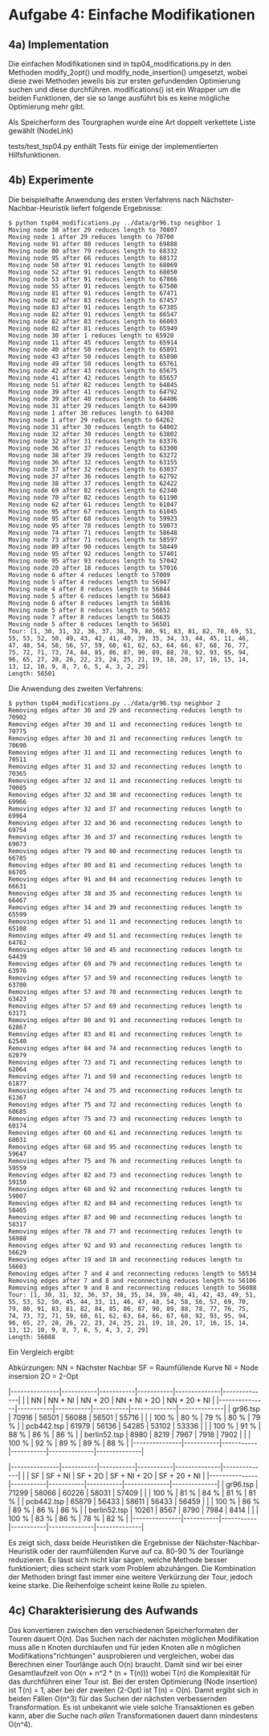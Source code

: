 Aufgabe 4: Einfache Modifikationen
==================================

4a) Implementation
------------------

Die einfachen Modifikationen sind in tsp04_modifications.py in den Methoden
modify_2opt() und modify_node_insertion() umgesetzt, wobei diese zwei Methoden
jeweils bis zur ersten gefundenden Optimierung suchen und diese durchführen.
modifications() ist ein Wrapper um die beiden Funktionen, der sie so lange ausführt
bis es keine mögliche Optimierung mehr gibt.

Als Speicherform des Tourgraphen wurde eine Art doppelt verkettete Liste gewählt (NodeLink)

tests/test_tsp04.py enthält Tests für einige der implementierten Hilfsfunktionen.

4b) Experimente
---------------

Die beispielhafte Anwendung des ersten Verfahrens nach Nächster-Nachbar-Heuristik liefert
folgende Ergebnisse:

    $ python tsp04_modifications.py ../data/gr96.tsp neighbor 1
    Moving node 38 after 29 reduces length to 70807
    Moving node 1 after 29 reduces length to 70700
    Moving node 91 after 80 reduces length to 69888
    Moving node 80 after 79 reduces length to 68332
    Moving node 95 after 66 reduces length to 68172
    Moving node 50 after 91 reduces length to 68069
    Moving node 52 after 91 reduces length to 68050
    Moving node 53 after 91 reduces length to 67866
    Moving node 55 after 91 reduces length to 67500
    Moving node 81 after 91 reduces length to 67471
    Moving node 82 after 83 reduces length to 67457
    Moving node 83 after 91 reduces length to 67385
    Moving node 82 after 91 reduces length to 66547
    Moving node 82 after 83 reduces length to 66003
    Moving node 82 after 81 reduces length to 65949
    Moving node 30 after 1 reduces length to 65920
    Moving node 11 after 45 reduces length to 65914
    Moving node 40 after 50 reduces length to 65891
    Moving node 43 after 50 reduces length to 65890
    Moving node 49 after 50 reduces length to 65761
    Moving node 42 after 43 reduces length to 65675
    Moving node 41 after 42 reduces length to 65657
    Moving node 51 after 82 reduces length to 64845
    Moving node 39 after 41 reduces length to 64792
    Moving node 39 after 40 reduces length to 64406
    Moving node 31 after 29 reduces length to 64399
    Moving node 1 after 30 reduces length to 64308
    Moving node 1 after 29 reduces length to 64262
    Moving node 31 after 30 reduces length to 64002
    Moving node 32 after 30 reduces length to 63802
    Moving node 32 after 31 reduces length to 63376
    Moving node 36 after 37 reduces length to 63300
    Moving node 38 after 39 reduces length to 63272
    Moving node 36 after 32 reduces length to 63155
    Moving node 37 after 32 reduces length to 63037
    Moving node 37 after 36 reduces length to 62792
    Moving node 38 after 37 reduces length to 62422
    Moving node 69 after 82 reduces length to 62340
    Moving node 70 after 82 reduces length to 61190
    Moving node 62 after 61 reduces length to 61047
    Moving node 95 after 67 reduces length to 61045
    Moving node 95 after 68 reduces length to 59923
    Moving node 95 after 78 reduces length to 59073
    Moving node 74 after 71 reduces length to 58648
    Moving node 73 after 71 reduces length to 58597
    Moving node 89 after 90 reduces length to 58449
    Moving node 95 after 92 reduces length to 57401
    Moving node 95 after 93 reduces length to 57042
    Moving node 20 after 18 reduces length to 57016
    Moving node 6 after 4 reduces length to 57009
    Moving node 5 after 4 reduces length to 56947
    Moving node 4 after 8 reduces length to 56844
    Moving node 5 after 6 reduces length to 56843
    Moving node 6 after 8 reduces length to 56836
    Moving node 5 after 8 reduces length to 56652
    Moving node 7 after 8 reduces length to 56635
    Moving node 5 after 6 reduces length to 56501
    Tour: [1, 30, 31, 32, 36, 37, 38, 79, 80, 91, 83, 81, 82, 70, 69, 51, 55, 53, 52, 50, 49, 43, 42, 41, 40, 39, 35, 34, 33, 44, 45, 11, 46, 47, 48, 54, 58, 56, 57, 59, 60, 61, 62, 63, 64, 66, 67, 68, 76, 77, 75, 72, 71, 73, 74, 84, 85, 86, 87, 90, 89, 88, 78, 92, 93, 95, 94, 96, 65, 27, 28, 26, 22, 23, 24, 25, 21, 19, 18, 20, 17, 16, 15, 14, 13, 12, 10, 9, 8, 7, 6, 5, 4, 3, 2, 29]
    Length: 56501

Die Anwendung des zweiten Verfahrens:

    $ python tsp04_modifications.py ../data/gr96.tsp neighbor 2
    Removing edges after 30 and 29 and reconnecting reduces length to 70902
    Removing edges after 30 and 11 and reconnecting reduces length to 70775
    Removing edges after 30 and 31 and reconnecting reduces length to 70690
    Removing edges after 31 and 11 and reconnecting reduces length to 70511
    Removing edges after 31 and 32 and reconnecting reduces length to 70365
    Removing edges after 32 and 11 and reconnecting reduces length to 70085
    Removing edges after 32 and 38 and reconnecting reduces length to 69966
    Removing edges after 32 and 37 and reconnecting reduces length to 69964
    Removing edges after 32 and 36 and reconnecting reduces length to 69754
    Removing edges after 36 and 37 and reconnecting reduces length to 69073
    Removing edges after 79 and 80 and reconnecting reduces length to 66785
    Removing edges after 80 and 81 and reconnecting reduces length to 66705
    Removing edges after 91 and 84 and reconnecting reduces length to 66631
    Removing edges after 38 and 35 and reconnecting reduces length to 66467
    Removing edges after 34 and 39 and reconnecting reduces length to 65599
    Removing edges after 51 and 11 and reconnecting reduces length to 65108
    Removing edges after 49 and 51 and reconnecting reduces length to 64762
    Removing edges after 50 and 45 and reconnecting reduces length to 64439
    Removing edges after 69 and 79 and reconnecting reduces length to 63976
    Removing edges after 57 and 59 and reconnecting reduces length to 63700
    Removing edges after 57 and 70 and reconnecting reduces length to 63423
    Removing edges after 57 and 69 and reconnecting reduces length to 63171
    Removing edges after 80 and 91 and reconnecting reduces length to 62867
    Removing edges after 83 and 81 and reconnecting reduces length to 62540
    Removing edges after 84 and 74 and reconnecting reduces length to 62079
    Removing edges after 73 and 71 and reconnecting reduces length to 62064
    Removing edges after 71 and 59 and reconnecting reduces length to 61877
    Removing edges after 74 and 75 and reconnecting reduces length to 61367
    Removing edges after 75 and 72 and reconnecting reduces length to 60685
    Removing edges after 75 and 73 and reconnecting reduces length to 60174
    Removing edges after 60 and 61 and reconnecting reduces length to 60031
    Removing edges after 68 and 95 and reconnecting reduces length to 59647
    Removing edges after 75 and 76 and reconnecting reduces length to 59559
    Removing edges after 82 and 73 and reconnecting reduces length to 59150
    Removing edges after 68 and 92 and reconnecting reduces length to 59007
    Removing edges after 82 and 84 and reconnecting reduces length to 58465
    Removing edges after 87 and 90 and reconnecting reduces length to 58317
    Removing edges after 78 and 77 and reconnecting reduces length to 56988
    Removing edges after 92 and 93 and reconnecting reduces length to 56629
    Removing edges after 19 and 18 and reconnecting reduces length to 56603
    Removing edges after 7 and 4 and reconnecting reduces length to 56534
    Removing edges after 7 and 8 and reconnecting reduces length to 56106
    Removing edges after 9 and 8 and reconnecting reduces length to 56088
    Tour: [1, 30, 31, 32, 36, 37, 38, 35, 34, 39, 40, 41, 42, 43, 49, 51, 55, 53, 52, 50, 45, 44, 33, 11, 46, 47, 48, 54, 58, 56, 57, 69, 70, 79, 80, 91, 83, 81, 82, 84, 85, 86, 87, 90, 89, 88, 78, 77, 76, 75, 74, 73, 72, 71, 59, 60, 61, 62, 63, 64, 66, 67, 68, 92, 93, 95, 94, 96, 65, 27, 28, 26, 22, 23, 24, 25, 21, 19, 18, 20, 17, 16, 15, 14, 13, 12, 10, 9, 8, 7, 6, 5, 4, 3, 2, 29]
    Length: 56088

Ein Vergleich ergibt:

Abkürzungen:
    NN = Nächster Nachbar
    SF = Raumfüllende Kurve
    NI = Node insersion
    2O = 2-Opt

|---------------|-----------|-----------|-----------|--------------|--------------|
|               | NN        | NN + NI   | NN + 2O   | NN + NI + 2O | NN + 20 + NI |
|---------------|-----------|-----------|-----------|--------------|--------------|
| gr96.tsp      |     70916 |     56501 |     56088 |        56501 |        55716 |
|               |     100 % |      80 % |      79 % |         80 % |         79 % |
| pcb442.tsp    |     61979 |     56136 |     54285 |        53102 |        53336 |
|               |     100 % |      91 % |      88 % |         86 % |         86 % |
| berlin52.tsp  |      8980 |      8219 |      7967 |         7918 |         7902 |
|               |     100 % |      92 % |      89 % |         89 % |         88 % |
|---------------|-----------|-----------|-----------|--------------|--------------|

|---------------|-----------|-----------|-----------|--------------|--------------|
|               | SF        | SF + NI   | SF + 2O   | SF + NI + 2O | SF + 20 + NI |
|---------------|-----------|-----------|-----------|--------------|--------------|
| gr96.tsp      |     71299 |     58066 |     60226 |        58031 |        57409 |
|               |     100 % |      81 % |      84 % |         81 % |         81 % |
| pcb442.tsp    |     65879 |     56433 |     58611 |        56433 |        56459 |
|               |     100 % |      86 % |      89 % |         86 % |         86 % |
| berlin52.tsp  |     10261 |      8567 |      8790 |         7984 |         8414 |
|               |     100 % |      83 % |      86 % |         78 % |         82 % |
|---------------|-----------|-----------|-----------|--------------|--------------|

Es zeigt sich, dass beide Heuristiken die Ergebnisse der Nächster-Nachbar-Heuristik
oder der raumfüllenden Kurve auf ca. 80-90 % der Tourlänge reduzieren. Es lässt sich nicht
klar sagen, welche Methode besser funktioniert; dies scheint stark vom Problem abzuhängen.
Die Kombination der Methoden bringt fast immer eine weitere Verkürzung der Tour, jedoch keine
starke. Die Reihenfolge scheint keine Rolle zu spielen.


4c) Charakterisierung des Aufwands
----------------------------------

Das konvertieren zwischen den verschiedenen Speicherformaten der Touren dauert O(n).
Das Suchen nach der nächsten möglichen Modifikation muss alle n Knoten durchlaufen und
für jeden Knoten alle n möglichen Modifikations"richtungen" ausprobieren und vergleichen,
wobei das Berechnen einer Tourlänge auch O(n) braucht. Damit sind wir bei einer Gesamtlaufzeit
von O(n + n^2 * (n + T(n))) wobei T(n) die Komplexität für das durchführen einer Tour ist.
Bei der ersten Optimierung (Node insertion) ist T(n) = 1, aber bei der zweiten (2-Opt) ist
T(n) = O(n). Damit ergibt sich in beiden Fällen O(n^3) für das Suchen der nächsten
verbessernden Transformation. Es ist unbekannt wie viele solche Transaktionen es geben kann, aber
die Suche nach *allen* Transformationen dauert dann mindestens O(n^4).